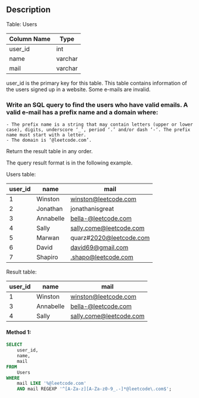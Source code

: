 ## Description

Table: Users

| Column Name | Type    |
| ----------- | ------- |
| user_id     | int     |
| name        | varchar |
| mail        | varchar |

user_id is the primary key for this table.
This table contains information of the users signed up in a website. Some e-mails are invalid.

### Write an SQL query to find the users who have valid emails. A valid e-mail has a prefix name and a domain where:

    - The prefix name is a string that may contain letters (upper or lower case), digits, underscore ‘_’, period ‘.’ and/or dash ‘-‘. The prefix name must start with a letter.
    - The domain is ‘@leetcode.com’.

Return the result table in any order.

The query result format is in the following example.

Users table:

| user_id | name      | mail                    |
| ------- | --------- | ----------------------- |
| 1       | Winston   | winston@leetcode.com    |
| 2       | Jonathan  | jonathanisgreat         |
| 3       | Annabelle | bella-@leetcode.com     |
| 4       | Sally     | sally.come@leetcode.com |
| 5       | Marwan    | quarz#2020@leetcode.com |
| 6       | David     | david69@gmail.com       |
| 7       | Shapiro   | .shapo@leetcode.com     |

Result table:

| user_id | name      | mail                    |
| ------- | --------- | ----------------------- |
| 1       | Winston   | winston@leetcode.com    |
| 3       | Annabelle | bella-@leetcode.com     |
| 4       | Sally     | sally.come@leetcode.com |

#### Method 1:

```sql
SELECT
    user_id,
    name,
    mail
FROM
    Users
WHERE
    mail LIKE '%@leetcode.com'
    AND mail REGEXP '^[A-Za-z][A-Za-z0-9_.-]*@leetcode\.com$';
```
